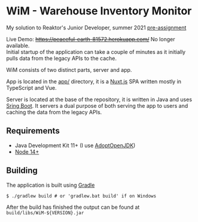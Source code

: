 # WiM - Warehouse Inventory Monitor

My solution to Reaktor's Junior Developer, summer
2021 [pre-assignment](https://web.archive.org/web/20201231124339/https://www.reaktor.com/junior-dev-assignment/)

Live Demo: ~~https://peaceful-earth-81572.herokuapp.com/~~ No longer available.  
Initial startup of the application can take a couple of minutes as it initially pulls data from the legacy APIs to the
cache.

WiM consists of two distinct parts, server and app.

App is located in the [app/](https://github.com/ChargedByte/WiM/tree/stable/app) directory, it is
a [Nuxt.js](https://nuxtjs.org/) SPA written mostly in TypeScript and Vue.

Server is located at the base of the repository, it is written in Java and
uses [Sring Boot](https://spring.io/projects/spring-boot). It servers a dual purpose of both serving the app to users
and caching the data from the legacy APIs.

## Requirements

- Java Development Kit 11+ (I use [AdoptOpenJDK](https://adoptopenjdk.net/))
- [Node 14+](https://nodejs.org/en/)

## Building

The application is built using [Gradle](https://gradle.org/)

```
$ ./gradlew build # or 'gradlew.bat build' if on Windows
```

After the build has finished the output can be found at `build/libs/WiM-${VERSION}.jar`
